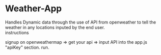 # Weather-App
Handles Dynamic data through the use of API from openweather to tell the weather in any locations inputed by the end user.  
<bd> instructions</bd> <p>signup on openweathermap => get your api => input API into the app.js "apiKey" section.  run.

